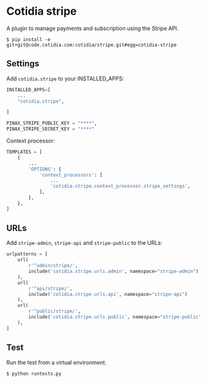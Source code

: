 # Cotidia stripe

A plugin to manage payments and subscription using the Stripe API.

```console
$ pip install -e git+git@code.cotidia.com:cotidia/stripe.git#egg=cotidia-stripe
```

## Settings

Add `cotidia.stripe` to your INSTALLED_APPS:

```python
INSTALLED_APPS=[
    ...
    "cotidia.stripe",

]
```

```python
PINAX_STRIPE_PUBLIC_KEY = "****",
PINAX_STRIPE_SECRET_KEY = "****"
```

Context processor:

```python
TEMPLATES = [
    {
        ...
        'OPTIONS': {
            'context_processors': [
                ...
                'cotidia.stripe.context_processor.stripe_settings',
            ],
        },
    },
]
```

## URLs

Add `stripe-admin`, `stripe-api` and `stripe-public` to the URLs:

```python
urlpatterns = [
    url(
        r'^admin/stripe/',
        include('cotidia.stripe.urls.admin', namespace="stripe-admin")
    ),
    url(
        r'^api/stripe/',
        include('cotidia.stripe.urls.api', namespace="stripe-api")
    ),
    url(
        r'^public/stripe/',
        include('cotidia.stripe.urls.public', namespace="stripe-public")
    ),
]
```

## Test

Run the test from a virtual environment.

```console
$ python runtests.py
```
